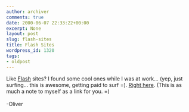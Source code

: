 ```yaml
---
author: archiver
comments: true
date: 2000-06-07 22:33:22+00:00
excerpt: None
layout: post
slug: flash-sites
title: Flash Sites
wordpress_id: 1320
tags:
- oldpost
---
```


Like <a href="http://www.macromedia.com/shockwave/download/index.cgi?P1_Prod_Version=ShockwaveFlash" target="_blank">Flash</a> sites? I found some cool ones while I was at work... (yep, just surfing... this is awesome, getting paid to surf =). <a href="http://www.virtual-fx.net/coolsites.htm" target="_blank">Right here</a>. (This is as much a note to myself as a link for you. =)<br /><br />-Oliver